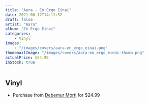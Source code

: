 ```yaml
---
title: "Aara - En Ergo Einai"
date: 2021-06-12T14:11:52
draft: false
artist: "Aara"
album: "En Ergo Einai"
categories:
    - Vinyl
images:
    - "/images/covers/aara-en_ergo_einai.png"
thumbnailImage: "/images/covers/aara-en_ergo_einai-thumb.png"
actualPrice: $24.99
inStock: true
---
```


## Vinyl
* Purchase from [Debemur Morti](https://debemurmorti.aisamerch.com/item/98666) for $24.99
